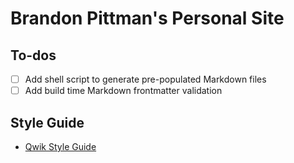 # Brandon Pittman's Personal Site

## To-dos

- [ ] Add shell script to generate pre-populated Markdown files
- [ ] Add build time Markdown frontmatter validation

## Style Guide

- [Qwik Style Guide](https://github.com/qwikifiers/qwik-style-guide#use-kebab-case-for-files)
